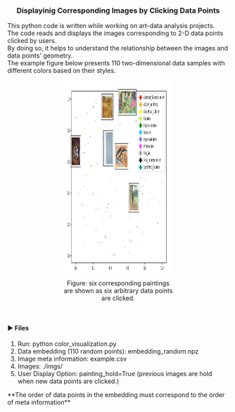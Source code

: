 <h3 align="center">Displayinig Corresponding Images by Clicking Data Points</h3>
<div align="left">
This python code is written while working on art-data analysis projects.<br>
The code reads and displays the images corresponding to 2-D data points clicked by users. <br>
By doing so, it helps to understand the relationship between the images and data points' geometry. <br>
The example figure below presents 110 two-dimensional data samples with different colors based on their styles. <br>

<div align="center">
<figure style="width: 50%; font-style: itlaic; font-size: smaller text-align: center;">
<img src="example.png" width=570 height=450><br/>
<figcaption>Figure: six corresponding paintings are shown as six arbitrary data points are clicked.</figcaption>
</figure>
</div>
</br>


<h4>&#x25BA; Files</h4>
<ol>
<li> Run: python color_visualization.py
<li> Data embedding (110 random points): embedding_random.npz
<li> Image meta information: example.csv
<li> Images: ./imgs/
<li> User Display Option: painting_hold=True (previous images are hold when new data points are clicked.)
</ol>

&#42;&#42;The order of data points in the embedding must correspond to the order of meta information&#42;&#42;